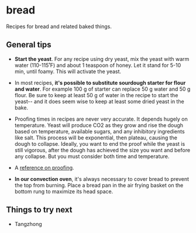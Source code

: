 # bread
Recipes for bread and related baked things.



## General tips
- **Start the yeast**. For any recipe using dry yeast, mix the yeast with warm water (110-115˚F) and about 1 teaspoon of honey. Let it stand for 5-10 min, until foamy. This will activate the yeast.

- In most recipes, **it's possible to substitute sourdough starter for flour and water**. For example 100 g of starter can replace 50 g water and 50 g flour. Be sure to keep at least 50 g of water in the recipe to start the yeast-- and it does seem wise to keep at least some dried yeast in the bake.

- Proofing times in recipes are never very accurate. It depends hugely on temperature. Yeast will produce CO2 as they grow and rise the dough based on temperature, available sugars, and any inhibitory ingredients like salt. This process will be exponential, then plateau, causing the dough to collapse. Ideally, you want to end the proof while the yeast is still vigorous, after the dough has achieved the size you want and before any collapse. But you must consider both time and temperature.  

- A [reference on proofing](https://challengerbreadware.com/bread-techniques/identifying-proofing-levels-in-baked-bread/). 

- **In our convection oven**, it's always necessary to cover bread to prevent the top from burning. Place a bread pan in the air frying basket on the bottom rung to maximize its head space. 

  

## Things to try next

- Tangzhong
